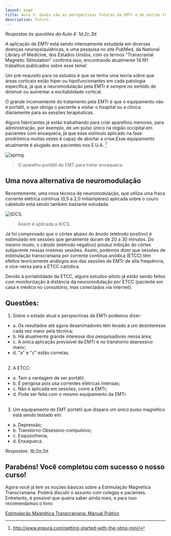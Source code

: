 ```yaml
---
layout: page
title: Aula 5- Quais são as perspectivas futuras da EMTr e de outras técnicas de neuromodulação não-invasiva?
description: futuro
---
```


*Respostas às questões da Aula 4: 1d;2c;3d.*


A aplicação de EMTr está sendo intensamente estudada em diversas doenças neuropsiquiátricas, e uma pesquisa no site PubMed, da National Library of Medicine, dos Estados Unidos, com os termos "Transcranial Magnetic Stimulation" confirma isso, encontrando atualmente 14.191 trabalhos publicados sobre esse tema!

Um pré-requisito para os estudos é que se tenha uma teoria sobre que áreas corticais estão hiper ou hipofuncionantes em cada patologia específica, já que a neuromodulação pela EMTr é sempre no sentido de diminuir ou aumentar a excitabilidade cortical.

O grande inconveniente do tratamento pela EMTr é que o equipamento não é portátil, o que obriga o paciente a visitar o hospital ou a clinica diariamente para as sessões terapêuticas. 

Alguns fabricantes já estão trabalhando para criar aparelhos menores, para administração, por exemplo, de um pulso único na região occipital em pacientes com enxaqueca, já que esse estímulo aplicado na fase prodrômica muitas vezes é capaz de abortar a crise.Esse equipamento atualmente é alugado aos pacientes nos E.U.A. [^1]

![spring.](http://familiabrasil.org/imagens/spring.jpg)
>O aparelho portátil de EMT para tratar enxaqueca.


## Uma nova alternativa de neuromodulação

Recentemente, uma nova técnica de neuromodulação, que utiliza uma fraca corrente elétrica contínua (0,5 a 2,0 miliampères) aplicada sobre o couro cabeludo está sendo também bastante estudada.

![tDCS.](http://familiabrasil.org/imagens/tdcs.jpg)
>Assim é aplicada a tDCS.

Já foi comprovado que o córtex abaixo do ânodo (eletrodo positivo) é estimulado em sessões que geralmente duram de 20 a 30 minutos. Do mesmo modo, o cátodo (eletrodo negativo) produz inibição do córtex subjacente nessas mesmas sessões. Assim, podemos dizer que sessões de estimulação transcraniana por corrente contínua anódica (ETCC) têm efeitos teoricamente análogos aos das sessões de EMTr de alta frequência, e vice-versa para a ETCC catódica.

Devido à portabilidade da ETCC, alguns estudos-piloto já estão sendo feitos com monitorização à distância da neuromodulação por ETCC (paciente em casa e médico no consultório, mas conectados via internet).

## Questões:

1. Sobre o estado atual e perspectivas da EMTr podemos dizer:
+ a. Os resultados até agora desanimadores têm levado a um desinteresse cada vez maior pela técnica;
+ b. Há atualmente grande interesse dos pesquisadores nessa área;
+ c. A única aplicação previsível da EMTr é no transtorno depressivo maior;
+ d. "a" e "c" estão corretas.<br><br>

2. A ETCC:
+ a. Tem a vantagem de ser portátil;
+ b. É perigosa pois usa correntes elétricas intensas;
+ c. Não é aplicada em sessões, como a EMTr;
+ d. Pode ser feita com o mesmo equipamento da EMTr.<br><br>

3. Um equipamento de EMT portátil que dispara um único pulso magnético está sendo testado em:
+ a. Depressão;
+ b. Transtorno Obsessivo-compulsivo;
+ c. Esquizofrenia;
+ d. Enxaqueca.



*Respostas: 1b;2a;3d.*


[^1]:http://www.eneura.com/getting-started-with-the-stms-mini/


## Parabéns! Você completou com sucesso o nosso curso!

Agora você já tem as noções básicas sobre a Estimulação Magnética Transcraniana. Poderá discutir o assunto com colegas e pacientes. Entretanto, é possível que queira saber ainda mais, e para isso recomendamos o livro:

[Estimulação Magnética Transcraniana: Manual Prático](https://ler.amazon.com.br/kp/embed?asin=B076R2FB46&preview=newtab&linkCode=kpe&ref_=cm_sw_r_kb_dp_ZgjgAbB5N9YEF)  


